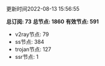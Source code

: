 更新时间2022-08-13 15:56:55

**总订阅: 73**
**总节点: 1860**
**有效节点: 591**
- v2ray节点: 79
- ss节点: 384
- trojan节点: 127
- ssr节点: 1
